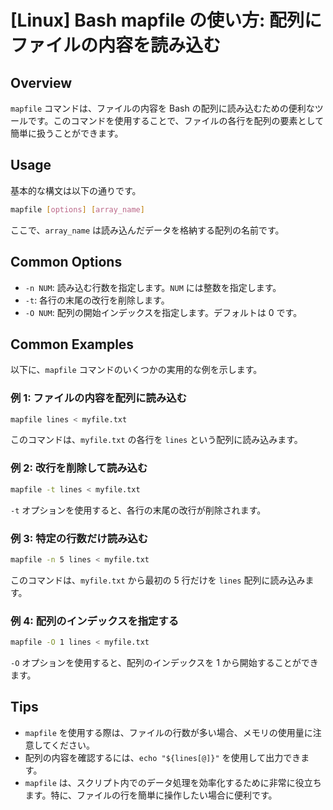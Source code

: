 # [Linux] Bash mapfile の使い方: 配列にファイルの内容を読み込む

## Overview
`mapfile` コマンドは、ファイルの内容を Bash の配列に読み込むための便利なツールです。このコマンドを使用することで、ファイルの各行を配列の要素として簡単に扱うことができます。

## Usage
基本的な構文は以下の通りです。

```bash
mapfile [options] [array_name]
```

ここで、`array_name` は読み込んだデータを格納する配列の名前です。

## Common Options
- `-n NUM`: 読み込む行数を指定します。`NUM` には整数を指定します。
- `-t`: 各行の末尾の改行を削除します。
- `-O NUM`: 配列の開始インデックスを指定します。デフォルトは 0 です。

## Common Examples
以下に、`mapfile` コマンドのいくつかの実用的な例を示します。

### 例 1: ファイルの内容を配列に読み込む
```bash
mapfile lines < myfile.txt
```
このコマンドは、`myfile.txt` の各行を `lines` という配列に読み込みます。

### 例 2: 改行を削除して読み込む
```bash
mapfile -t lines < myfile.txt
```
`-t` オプションを使用すると、各行の末尾の改行が削除されます。

### 例 3: 特定の行数だけ読み込む
```bash
mapfile -n 5 lines < myfile.txt
```
このコマンドは、`myfile.txt` から最初の 5 行だけを `lines` 配列に読み込みます。

### 例 4: 配列のインデックスを指定する
```bash
mapfile -O 1 lines < myfile.txt
```
`-O` オプションを使用すると、配列のインデックスを 1 から開始することができます。

## Tips
- `mapfile` を使用する際は、ファイルの行数が多い場合、メモリの使用量に注意してください。
- 配列の内容を確認するには、`echo "${lines[@]}"` を使用して出力できます。
- `mapfile` は、スクリプト内でのデータ処理を効率化するために非常に役立ちます。特に、ファイルの行を簡単に操作したい場合に便利です。